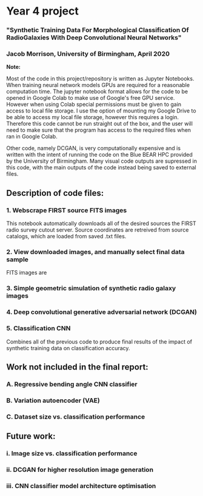 # Year 4 project
### "Synthetic Training Data For Morphological Classification Of RadioGalaxies With Deep Convolutional Neural Networks"
### Jacob Morrison, University of Birmingham, April 2020

**Note:** 

Most of the code in this project/repository is written as Jupyter Notebooks. When training neural network models GPUs are required for a reasonable computation time. The jupyter notebook format allows for the code to be opened in Google Colab to make use of Google's free GPU service. However when using Colab special permissions must be given to gain access to local file storage. I use the option of mounting my Google Drive to be able to access my local file storage, however this requires a login. Therefore this code cannot be run straight out of the box, and the user will need to make sure that the program has access to the required files when ran in Google Colab.

Other code, namely DCGAN, is very computationally expensive and is written with the intent of running the code on the Blue BEAR HPC provided by the University of Birmingham. Many visual code outputs are supressed in this code, with the main outputs of the code instead being saved to external files.

## Description of code files:

### 1. Webscrape FIRST source FITS images

This notebook automatically downloads all of the desired sources the FIRST radio survey cutout server. Source coordinates are retreived from source catalogs, which are loaded from saved .txt files. 

### 2. View downloaded images, and manually select final data sample

FITS images are 

### 3. Simple geometric simulation of synthetic radio galaxy images



### 4. Deep convolutional generative adversarial network (DCGAN)



### 5. Classification CNN

Combines all of the previous code to produce final results of the impact of synthetic training data on classification accuracy.


## Work not included in the final report:

### A. Regressive bending angle CNN classifier



### B. Variation autoencoder (VAE)



### C. Dataset size vs. classification performance



## Future work:

### i. Image size vs. classification performance

### ii. DCGAN for higher resolution image generation

### iii. CNN classifier model architecture optimisation




